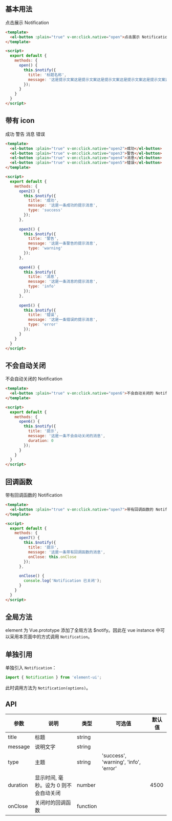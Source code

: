 <script>
  module.exports = {
    methods: {
      open() {
        this.$notify({
          title: '标题名称',
          message: '这是提示文案这是提示文案这是提示文案这是提示文案这是提示文案这是提示文案这是提示文案这是提示文案'
        });
      },
      
      open2() {
        this.$notify({
          title: '成功',
          message: '这是一条成功的提示消息',
          type: 'success'
        });
      },
      
      open3() {
        this.$notify({
          title: '警告',
          message: '这是一条警告的提示消息',
          type: 'warning'
        });
      },
            
      open4() {
        this.$notify({
          title: '消息',
          message: '这是一条消息的提示消息',
          type: 'info'
        });
      },
                  
      open5() {
        this.$notify({
          title: '错误',
          message: '这是一条错误的提示消息',
          type: 'error'
        });
      },
      
      open6() {
        this.$notify({
          title: '提示',
          message: '这是一条不会自动关闭的消息',
          duration: 0
        });
      },
      
      open7() {
        this.$notify({
          title: '提示',
          message: '这是一条带有回调函数的消息',
          onClose: this.onClose
        });
      },
      
      onClose() {
        console.log('Notification 已关闭');
      }
    }
  };
</script>

<style>
  .demo-box.demo-notification {
    .el-button + .el-button {
      margin-left: 10px;
    }
  }
</style>

## 基本用法

<div class="demo-box demo-notification">
  <el-button :plain="true" v-on:click.native="open">点击展示 Notification</el-button>
</div>

```html
<template>
  <el-button :plain="true" v-on:click.native="open">点击展示 Notification</el-button>
</template>

<script>
  export default {
    methods: {
      open() {
        this.$notify({
          title: '标题名称',
          message: '这是提示文案这是提示文案这是提示文案这是提示文案这是提示文案这是提示文案这是提示文案这是提示文案'
        });
      }
    }
  }
</script>
```

## 带有 icon

<div class="demo-box demo-notification">
  <el-button :plain="true" v-on:click.native="open2">成功</el-button>
  <el-button :plain="true" v-on:click.native="open3">警告</el-button>
  <el-button :plain="true" v-on:click.native="open4">消息</el-button>
  <el-button :plain="true" v-on:click.native="open5">错误</el-button>
</div>

```html
<template>
  <el-button :plain="true" v-on:click.native="open2">成功</el-button>
  <el-button :plain="true" v-on:click.native="open3">警告</el-button>
  <el-button :plain="true" v-on:click.native="open4">消息</el-button>
  <el-button :plain="true" v-on:click.native="open5">错误</el-button>
</template>

<script>
  export default {
    methods: {
      open2() {
        this.$notify({
          title: '成功',
          message: '这是一条成功的提示消息',
          type: 'success'
        });
      },
      
      open3() {
        this.$notify({
          title: '警告',
          message: '这是一条警告的提示消息',
          type: 'warning'
        });
      },
            
      open4() {
        this.$notify({
          title: '消息',
          message: '这是一条消息的提示消息',
          type: 'info'
        });
      },
                  
      open5() {
        this.$notify({
          title: '错误',
          message: '这是一条错误的提示消息',
          type: 'error'
        });
      }
    }
  }
</script>
```

## 不会自动关闭
<div class="demo-box demo-notification">
  <el-button :plain="true" v-on:click.native="open6">不会自动关闭的 Notification</el-button>
</div>

```html
<template>
  <el-button :plain="true" v-on:click.native="open6">不会自动关闭的 Notification</el-button>
</template>

<script>
  export default {
    methods: {
      open6() {
        this.$notify({
          title: '提示',
          message: '这是一条不会自动关闭的消息',
          duration: 0
        });
      }
    }
  }
</script>
```

## 回调函数
<div class="demo-box demo-notification">
  <el-button :plain="true" v-on:click.native="open7">带有回调函数的 Notification</el-button>
</div>

```html
<template>
  <el-button :plain="true" v-on:click.native="open7">带有回调函数的 Notification</el-button>
</template>

<script>
  export default {
    methods: {
      open7() {
        this.$notify({
          title: '提示',
          message: '这是一条带有回调函数的消息',
          onClose: this.onClose
        });
      },
      
      onClose() {
        console.log('Notification 已关闭');
      }
    }
  }
</script>
```

## 全局方法

element 为 Vue.prototype 添加了全局方法 $notify。因此在 vue instance 中可以采用本页面中的方式调用 `Notification`。

## 单独引用

单独引入 `Notification`：

```javascript
import { Notification } from 'element-ui';
```

此时调用方法为 `Notification(options)`。

## API
| 参数      | 说明          | 类型      | 可选值                           | 默认值  |
|---------- |-------------- |---------- |--------------------------------  |-------- |
| title | 标题 | string | | |
| message | 说明文字 | string | | |
| type | 主题 | string | 'success', 'warning', 'info', 'error' | |
| duration | 显示时间, 毫秒。设为 0 则不会自动关闭 | number | | 4500 |
| onClose | 关闭时的回调函数 | function | | |
